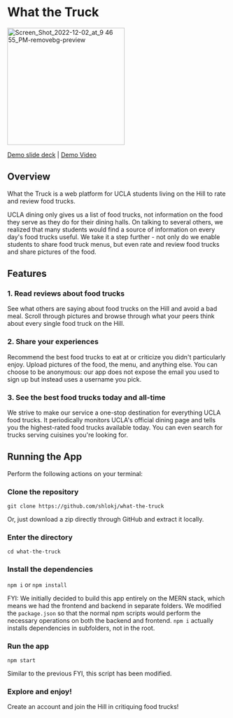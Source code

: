 # What the Truck
<img width="268" alt="Screen_Shot_2022-12-02_at_9 46 55_PM-removebg-preview" src="https://user-images.githubusercontent.com/91845982/205426466-e80db1bd-e832-4a4f-b2c5-48b3cdecd31a.png">

[Demo slide deck](https://docs.google.com/presentation/d/1SmdEz5xP0GSEihKI4UqLNPJljC4Ermg2or53QMT-j5k/edit?usp=sharing) | [Demo Video](https://youtu.be/f9ID1GkMTo4)
## Overview

What the Truck is a web platform for UCLA students living on the Hill to rate and review food trucks.

UCLA dining only gives us a list of food trucks, not information on the food they serve as they do for their dining halls. On talking to several others, we realized that many students would find a source of information on every day's food trucks useful. We take it a step further - not only do we enable students to share food truck menus, but even rate and review food trucks and share pictures of the food.

## Features

### 1. Read reviews about food trucks

See what others are saying about food trucks on the Hill and avoid a bad meal. Scroll through pictures and browse through what your peers think about every  single food truck on the Hill.

### 2. Share your experiences

Recommend the best food trucks to eat at or criticize you didn't particularly enjoy. Upload pictures of the food, the menu, and anything else. You can choose to be anonymous: our app does not expose the email you used to sign up but instead uses a username you pick.

### 3. See the best food trucks today and all-time

We strive to make our service a one-stop destination for everything UCLA food trucks. It periodically monitors UCLA's official dining page and tells you the highest-rated food trucks available today. You can even search for trucks serving cuisines you're looking for.

## Running the App

Perform the following actions on your terminal:

### Clone the repository

`git clone https://github.com/shlokj/what-the-truck`

Or, just download a zip directly through GitHub and extract it locally.

### Enter the directory

`cd what-the-truck`

### Install the dependencies

`npm i` or `npm install`

FYI: We initially decided to build this app entirely on the MERN stack, which means we had the frontend and backend in separate folders. We modified the `package.json` so that the normal npm scripts would perform the necessary operations on both the backend and frontend. `npm i` actually installs dependencies in subfolders, not in the root.

### Run the app

`npm start`

Similar to the previous FYI, this script has been modified.

### Explore and enjoy!

Create an account and join the Hill in critiquing food trucks!


